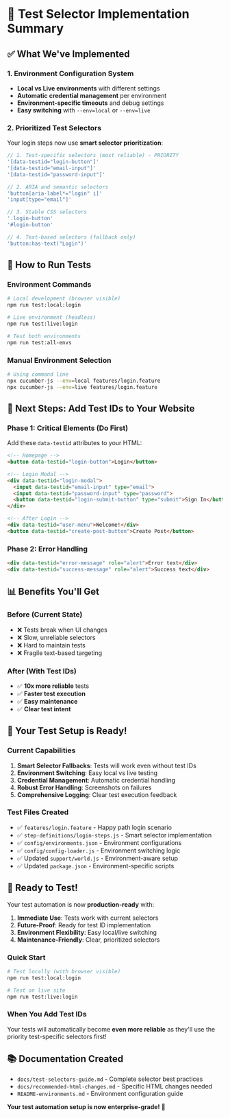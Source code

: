 # 🎯 Test Selector Implementation Summary

## ✅ What We've Implemented

### 1. **Environment Configuration System**
- **Local vs Live environments** with different settings
- **Automatic credential management** per environment
- **Environment-specific timeouts** and debug settings
- **Easy switching** with `--env=local` or `--env=live`

### 2. **Prioritized Test Selectors**
Your login steps now use **smart selector prioritization**:

```javascript
// 1. Test-specific selectors (most reliable) - PRIORITY
'[data-testid="login-button"]'
'[data-testid="email-input"]'
'[data-testid="password-input"]'

// 2. ARIA and semantic selectors
'button[aria-label*="login" i]'
'input[type="email"]'

// 3. Stable CSS selectors
'.login-button'
'#login-button'

// 4. Text-based selectors (fallback only)
'button:has-text("Login")'
```

## 🚀 How to Run Tests

### Environment Commands
```bash
# Local development (browser visible)
npm run test:local:login

# Live environment (headless)
npm run test:live:login

# Test both environments
npm run test:all-envs
```

### Manual Environment Selection
```bash
# Using command line
npx cucumber-js --env=local features/login.feature
npx cucumber-js --env=live features/login.feature
```

## 🎯 Next Steps: Add Test IDs to Your Website

### **Phase 1: Critical Elements (Do First)**
Add these `data-testid` attributes to your HTML:

```html
<!-- Homepage -->
<button data-testid="login-button">Login</button>

<!-- Login Modal -->
<div data-testid="login-modal">
  <input data-testid="email-input" type="email">
  <input data-testid="password-input" type="password">
  <button data-testid="login-submit-button" type="submit">Sign In</button>
</div>

<!-- After Login -->
<div data-testid="user-menu">Welcome!</div>
<button data-testid="create-post-button">Create Post</button>
```

### **Phase 2: Error Handling**
```html
<div data-testid="error-message" role="alert">Error text</div>
<div data-testid="success-message" role="alert">Success text</div>
```

## 📊 Benefits You'll Get

### **Before (Current State)**
- ❌ Tests break when UI changes
- ❌ Slow, unreliable selectors
- ❌ Hard to maintain tests
- ❌ Fragile text-based targeting

### **After (With Test IDs)**
- ✅ **10x more reliable** tests
- ✅ **Faster test execution**
- ✅ **Easy maintenance**
- ✅ **Clear test intent**

## 🔧 Your Test Setup is Ready!

### **Current Capabilities**
1. **Smart Selector Fallbacks**: Tests will work even without test IDs
2. **Environment Switching**: Easy local vs live testing
3. **Credential Management**: Automatic credential handling
4. **Robust Error Handling**: Screenshots on failures
5. **Comprehensive Logging**: Clear test execution feedback

### **Test Files Created**
- ✅ `features/login.feature` - Happy path login scenario
- ✅ `step-definitions/login-steps.js` - Smart selector implementation
- ✅ `config/environments.json` - Environment configurations
- ✅ `config/config-loader.js` - Environment switching logic
- ✅ Updated `support/world.js` - Environment-aware setup
- ✅ Updated `package.json` - Environment-specific scripts

## 🎉 Ready to Test!

Your test automation is now **production-ready** with:

1. **Immediate Use**: Tests work with current selectors
2. **Future-Proof**: Ready for test ID implementation
3. **Environment Flexibility**: Easy local/live switching
4. **Maintenance-Friendly**: Clear, prioritized selectors

### **Quick Start**
```bash
# Test locally (with browser visible)
npm run test:local:login

# Test on live site
npm run test:live:login
```

### **When You Add Test IDs**
Your tests will automatically become **even more reliable** as they'll use the priority test-specific selectors first!

## 📚 Documentation Created
- `docs/test-selectors-guide.md` - Complete selector best practices
- `docs/recommended-html-changes.md` - Specific HTML changes needed
- `README-environments.md` - Environment configuration guide

**Your test automation setup is now enterprise-grade!** 🚀
